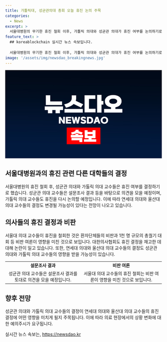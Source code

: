 ```yaml
---
title: 가톨릭대, 성균관의대 총회 오늘 휴진 논의 주목
categories:
  - News
excerpt: >
  서울대병원의 무기한 휴진 철회 이후, 가톨릭 의대와 성균관 의대가 휴진 여부를 논의하기로 했다. 두 의대의 소속 교수들은 온라인 총회를 통해 휴진 결정에 대한 의견을 모으며, 대한의사협회의 휴진 철회로 인한 논란과 비판 여론 등을 고려하고 있다. 또한, 다른 대학 교수들의 결정도 이에 따라 변경될 수 있는 상황이 예상된다. (총 150자)
feature_text: >
  ## koreablockchain 실시간 뉴스 속보입니다.

  서울대병원의 무기한 휴진 철회 이후, 가톨릭 의대와 성균관 의대가 휴진 여부를 논의하기로 했다. 두 의대의 소속 교수들은 온라인 총회를 통해 휴진 결정에 대한 의견을 모으며, 대한의사협회의 휴진 철회로 인한 논란과 비판 여론 등을 고려하고 있다. 또한, 다른 대학 교수들의 결정도 이에 따라 변경될 수 있는 상황이 예상된다. (총 150자)
image: '/assets/img/newsdao_breakingnews.jpg'
---
```


<p><img src="/assets/img/newsdao_breakingnews.jpg" alt="koreablockchain 속보" /></p>

<h2 data-ke-size="size26">서울대병원과의 휴진 관련 다른 대학들의 결정</h2>

<p data-ke-size="size16">서울대병원의 휴진 철회 후, 성균관 의대와 가톨릭 의대 교수들은 휴진 여부를 결정하기로 했습니다. 성균관 의대 교수들은 설문조사 결과 등을 바탕으로 의견을 모을 예정이며, 가톨릭 의대 교수들도 휴진을 다시 논의할 예정입니다. 이에 따라 연세대 의대와 울산대 의대 교수들의 결정도 변경될 가능성이 있다는 전망이 나오고 있습니다.</p>

<h2 data-ke-size="size26">의사들의 휴진 결정과 비판</h2>

<p data-ke-size="size16">서울대 의대 교수들이 휴진을 철회한 것은 환자단체들의 비판과 1천 명 규모의 총궐기 대회 등 비판 여론이 영향을 미친 것으로 보입니다. 대한의사협회도 휴진 결정을 재고한 데 대해 논란이 일고 있습니다. 또한, 연세대 의대와 울산대 의대 교수들의 결정도 성균관 의대와 가톨릭 의대 교수들의 영향을 받을 가능성이 있습니다.</p>

<table>
  <tr>
    <td style="text-align: center; height: 17px;"><b>설문조사 결과</b></td>
    <td style="text-align: center; height: 17px;"><b>비판 여론</b></td>
  </tr>
  <tr>
    <td style="text-align: center; height: 17px;">성균관 의대 교수들은 설문조사 결과를 토대로 의견을 모을 예정입니다.</td>
    <td style="text-align: center; height: 17px;">서울대 의대 교수들의 휴진 철회는 비판 여론이 영향을 미친 것으로 보입니다.</td>
  </tr>
</table>

<h2 data-ke-size="size26">향후 전망</h2>

<p data-ke-size="size16">성균관 의대와 가톨릭 의대 교수들의 결정이 연세대 의대와 울산대 의대 교수들의 휴진 결정에 어떤 영향을 미치게 될지 주목됩니다. 이에 따라 의료 현장에서의 상황 변화에 대한 예의주시가 요구됩니다.</p>
실시간 뉴스 속보는, <a href="https://newsdao.kr" rel="dofollow">https://newsdao.kr</a>


